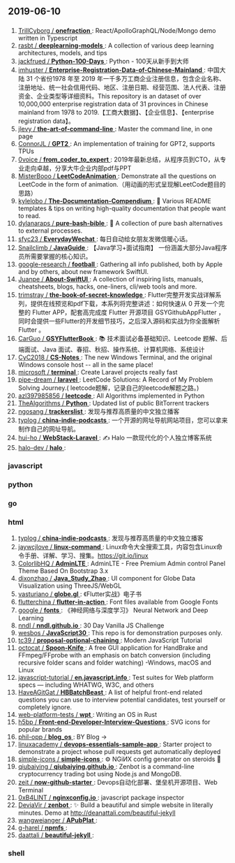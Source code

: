 ## 2019-06-10

### 
1. [TrillCyborg / **onefraction** ](https://github.com/TrillCyborg/onefraction) :  React/ApolloGraphQL/Node/Mongo demo written in Typescript
1. [rasbt / **deeplearning-models** ](https://github.com/rasbt/deeplearning-models) :  A collection of various deep learning architectures, models, and tips
1. [jackfrued / **Python-100-Days** ](https://github.com/jackfrued/Python-100-Days) :  Python - 100天从新手到大师
1. [imhuster / **Enterprise-Registration-Data-of-Chinese-Mainland** ](https://github.com/imhuster/Enterprise-Registration-Data-of-Chinese-Mainland) :  中国大陆 31 个省份1978 年至 2019 年一千多万工商企业注册信息，包含企业名称、注册地址、统一社会信用代码、地区、注册日期、经营范围、法人代表、注册资金、企业类型等详细资料。This repository is an dataset of over 10,000,000 enterprise registration data of 31 provinces in Chinese mainland from 1978 to 2019.【工商大数据】、【企业信息】、【enterprise registration data】。
1. [jlevy / **the-art-of-command-line** ](https://github.com/jlevy/the-art-of-command-line) :  Master the command line, in one page
1. [ConnorJL / **GPT2** ](https://github.com/ConnorJL/GPT2) :  An implementation of training for GPT2, supports TPUs
1. [0voice / **from_coder_to_expert** ](https://github.com/0voice/from_coder_to_expert) :  2019年最新总结，从程序员到CTO，从专业走向卓越，分享大牛企业内部pdf与PPT
1. [MisterBooo / **LeetCodeAnimation** ](https://github.com/MisterBooo/LeetCodeAnimation) :  Demonstrate all the questions on LeetCode in the form of animation.（用动画的形式呈现解LeetCode题目的思路）
1. [kylelobo / **The-Documentation-Compendium** ](https://github.com/kylelobo/The-Documentation-Compendium) :  <g-emoji class="g-emoji" alias="loudspeaker" fallback-src="https://github.githubassets.com/images/icons/emoji/unicode/1f4e2.png">📢</g-emoji> Various README templates &amp; tips on writing high-quality documentation that people want to read.
1. [dylanaraps / **pure-bash-bible** ](https://github.com/dylanaraps/pure-bash-bible) :  <g-emoji class="g-emoji" alias="book" fallback-src="https://github.githubassets.com/images/icons/emoji/unicode/1f4d6.png">📖</g-emoji> A collection of pure bash alternatives to external processes.
1. [sfyc23 / **EverydayWechat** ](https://github.com/sfyc23/EverydayWechat) :  每日自动给女朋友发微信暖心话。
1. [Snailclimb / **JavaGuide** ](https://github.com/Snailclimb/JavaGuide) :  【Java学习+面试指南】 一份涵盖大部分Java程序员所需要掌握的核心知识。
1. [google-research / **football** ](https://github.com/google-research/football) :  Gathering all info published, both by Apple and by others, about new framework SwiftUI. 
1. [Juanpe / **About-SwiftUI** ](https://github.com/Juanpe/About-SwiftUI) :  A collection of inspiring lists, manuals, cheatsheets, blogs, hacks, one-liners, cli/web tools and more.
1. [trimstray / **the-book-of-secret-knowledge** ](https://github.com/trimstray/the-book-of-secret-knowledge) :  Flutter完整开发实战详解系列，提供在线预览和pdf下载，本系列将完整讲述：如何快速从 0 开发一个完整的 Flutter APP，配套高完成度 Flutter 开源项目 GSYGithubAppFlutter ，同时会提供一些Flutter的开发细节技巧，之后深入源码和实战为你全面解析 Flutter 。
1. [CarGuo / **GSYFlutterBook** ](https://github.com/CarGuo/GSYFlutterBook) :  <g-emoji class="g-emoji" alias="books" fallback-src="https://github.githubassets.com/images/icons/emoji/unicode/1f4da.png">📚</g-emoji> 技术面试必备基础知识、Leetcode 题解、后端面试、Java 面试、春招、秋招、操作系统、计算机网络、系统设计
1. [CyC2018 / **CS-Notes** ](https://github.com/CyC2018/CS-Notes) :  The new Windows Terminal, and the original Windows console host -- all in the same place!
1. [microsoft / **terminal** ](https://github.com/microsoft/terminal) :  Create Laravel projects really fast
1. [pipe-dream / **laravel** ](https://github.com/pipe-dream/laravel) :  LeetCode Solutions: A Record of My Problem Solving Journey.( leetcode题解，记录自己的leetcode解题之路。)
1. [azl397985856 / **leetcode** ](https://github.com/azl397985856/leetcode) :  All Algorithms implemented in Python
1. [TheAlgorithms / **Python** ](https://github.com/TheAlgorithms/Python) :  Updated list of public BitTorrent trackers
1. [ngosang / **trackerslist** ](https://github.com/ngosang/trackerslist) :  发现与推荐高质量的中文独立播客
1. [typlog / **china-indie-podcasts** ](https://github.com/typlog/china-indie-podcasts) :  一个开源的网址导航网站项目，您可以拿来制作自己的网址导航。
1. [hui-ho / **WebStack-Laravel** ](https://github.com/hui-ho/WebStack-Laravel) :  ✍ Halo 一款现代化的个人独立博客系统
1. [halo-dev / **halo** ](https://github.com/halo-dev/halo) :  

### javascript

### python

### go

### html
1. [typlog / **china-indie-podcasts** ](https://github.com/typlog/china-indie-podcasts) :  发现与推荐高质量的中文独立播客
1. [jaywcjlove / **linux-command** ](https://github.com/jaywcjlove/linux-command) :  Linux命令大全搜索工具，内容包含Linux命令手册、详解、学习、搜集。<a href="https://git.io/linux" rel="nofollow">https://git.io/linux</a>
1. [ColorlibHQ / **AdminLTE** ](https://github.com/ColorlibHQ/AdminLTE) :  AdminLTE - Free Premium Admin control Panel Theme Based On Bootstrap 3.x
1. [dixonzhao / **Java_Study_Zhao** ](https://github.com/dixonzhao/Java_Study_Zhao) :  UI component for Globe Data Visualization using ThreeJS/WebGL
1. [vasturiano / **globe.gl** ](https://github.com/vasturiano/globe.gl) :  《Flutter实战》电子书
1. [flutterchina / **flutter-in-action** ](https://github.com/flutterchina/flutter-in-action) :  Font files available from Google Fonts
1. [google / **fonts** ](https://github.com/google/fonts) :  《神经网络与深度学习》 Neural Network and Deep Learning
1. [nndl / **nndl.github.io** ](https://github.com/nndl/nndl.github.io) :  30 Day Vanilla JS Challenge
1. [wesbos / **JavaScript30** ](https://github.com/wesbos/JavaScript30) :  This repo is for demonstration purposes only.
1. [tc39 / **proposal-optional-chaining** ](https://github.com/tc39/proposal-optional-chaining) :  Modern JavaScript Tutorial 
1. [octocat / **Spoon-Knife** ](https://github.com/octocat/Spoon-Knife) :  A free GUI application for HandBrake and FFmpeg/FFprobe with an emphasis on batch conversion (including recursive folder scans and folder watching) -Windows, macOS and Linux
1. [javascript-tutorial / **en.javascript.info** ](https://github.com/javascript-tutorial/en.javascript.info) :  Test suites for Web platform specs — including WHATWG, W3C, and others
1. [HaveAGitGat / **HBBatchBeast** ](https://github.com/HaveAGitGat/HBBatchBeast) :  A list of helpful front-end related questions you can use to interview potential candidates, test yourself or completely ignore.
1. [web-platform-tests / **wpt** ](https://github.com/web-platform-tests/wpt) :  Writing an OS in Rust
1. [h5bp / **Front-end-Developer-Interview-Questions** ](https://github.com/h5bp/Front-end-Developer-Interview-Questions) :  SVG icons for popular brands
1. [phil-opp / **blog_os** ](https://github.com/phil-opp/blog_os) :  BY Blog -&gt;
1. [linuxacademy / **devops-essentials-sample-app** ](https://github.com/linuxacademy/devops-essentials-sample-app) :  Starter project to demonstrate a project whose pull requests get automatically deployed
1. [simple-icons / **simple-icons** ](https://github.com/simple-icons/simple-icons) :  <g-emoji class="g-emoji" alias="gear" fallback-src="https://github.githubassets.com/images/icons/emoji/unicode/2699.png">⚙️</g-emoji> NGiИX config generator on steroids <g-emoji class="g-emoji" alias="syringe" fallback-src="https://github.githubassets.com/images/icons/emoji/unicode/1f489.png">💉</g-emoji>
1. [qiubaiying / **qiubaiying.github.io** ](https://github.com/qiubaiying/qiubaiying.github.io) :  Zenbot is a command-line cryptocurrency trading bot using Node.js and MongoDB.
1. [zeit / **now-github-starter** ](https://github.com/zeit/now-github-starter) :  Devops自动化部署、堡垒机开源项目、Web Terminal
1. [0xB4LINT / **nginxconfig.io** ](https://github.com/0xB4LINT/nginxconfig.io) :  javascript package inspector
1. [DeviaVir / **zenbot** ](https://github.com/DeviaVir/zenbot) :  <g-emoji class="g-emoji" alias="sparkles" fallback-src="https://github.githubassets.com/images/icons/emoji/unicode/2728.png">✨</g-emoji> Build a beautiful and simple website in literally minutes. Demo at <a href="http://deanattali.com/beautiful-jekyll" rel="nofollow">http://deanattali.com/beautiful-jekyll</a>
1. [wangweianger / **APubPlat** ](https://github.com/wangweianger/APubPlat) :  
1. [g-harel / **npmfs** ](https://github.com/g-harel/npmfs) :  
1. [daattali / **beautiful-jekyll** ](https://github.com/daattali/beautiful-jekyll) :  

### shell
